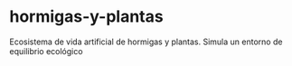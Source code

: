 # hormigas-y-plantas
Ecosistema de vida artificial de hormigas y plantas. Simula un entorno de equilibrio ecológico
